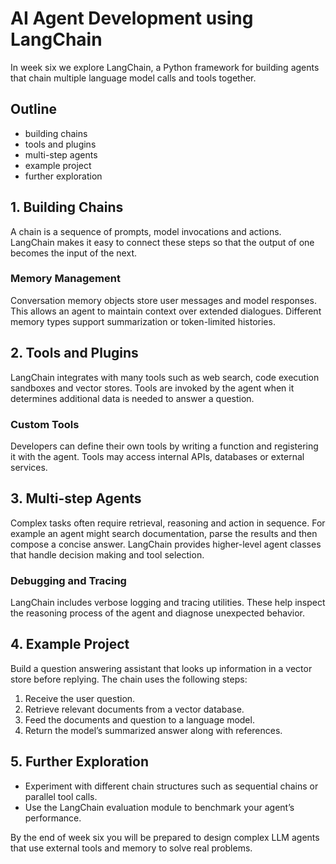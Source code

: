 # AI Agent Development using LangChain

In week six we explore LangChain, a Python framework for building agents that chain multiple language model calls and tools together.

## Outline

- building chains
- tools and plugins
- multi-step agents
- example project
- further exploration

## 1. Building Chains
A chain is a sequence of prompts, model invocations and actions. LangChain makes it easy to connect these steps so that the output of one becomes the input of the next.

### Memory Management
Conversation memory objects store user messages and model responses. This allows an agent to maintain context over extended dialogues. Different memory types support summarization or token-limited histories.

## 2. Tools and Plugins
LangChain integrates with many tools such as web search, code execution sandboxes and vector stores. Tools are invoked by the agent when it determines additional data is needed to answer a question.

### Custom Tools
Developers can define their own tools by writing a function and registering it with the agent. Tools may access internal APIs, databases or external services.

## 3. Multi-step Agents
Complex tasks often require retrieval, reasoning and action in sequence. For example an agent might search documentation, parse the results and then compose a concise answer. LangChain provides higher-level agent classes that handle decision making and tool selection.

### Debugging and Tracing
LangChain includes verbose logging and tracing utilities. These help inspect the reasoning process of the agent and diagnose unexpected behavior.

## 4. Example Project
Build a question answering assistant that looks up information in a vector store before replying. The chain uses the following steps:
1. Receive the user question.
2. Retrieve relevant documents from a vector database.
3. Feed the documents and question to a language model.
4. Return the model’s summarized answer along with references.

## 5. Further Exploration
- Experiment with different chain structures such as sequential chains or parallel tool calls.
- Use the LangChain evaluation module to benchmark your agent’s performance.

By the end of week six you will be prepared to design complex LLM agents that use external tools and memory to solve real problems.
